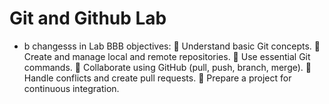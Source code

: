 # Git and Github Lab
- b changesss in Lab BBB objectives:
 Understand basic Git concepts. 
 Create and manage local and remote repositories. 
 Use essential Git commands. 
 Collaborate using GitHub (pull, push, branch, merge). 
 Handle conflicts and create pull requests. 
 Prepare a project for continuous integration. 
